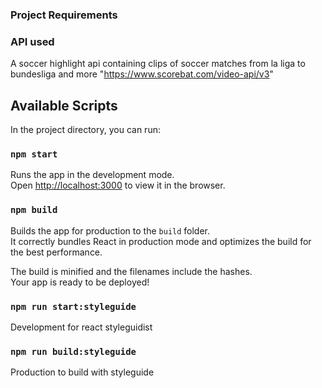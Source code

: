 ### Project Requirements

### API used
A soccer highlight api containing clips of soccer matches from la liga to bundesliga and more
"https://www.scorebat.com/video-api/v3"

## Available Scripts

In the project directory, you can run:

### `npm start`

Runs the app in the development mode.\
Open [http://localhost:3000](http://localhost:3000) to view it in the browser.




### `npm build`

Builds the app for production to the `build` folder.\
It correctly bundles React in production mode and optimizes the build for the best performance.

The build is minified and the filenames include the hashes.\
Your app is ready to be deployed!

### `npm run start:styleguide`

Development for react styleguidist 

### `npm run build:styleguide`
Production to build with styleguide

